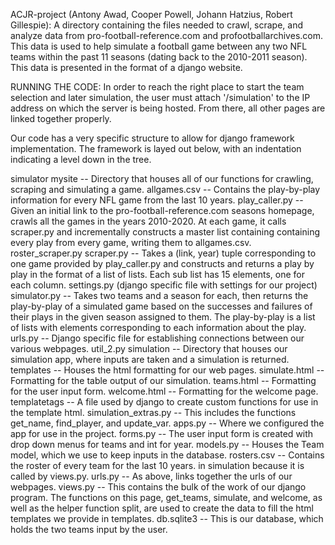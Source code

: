 ACJR-project (Antony Awad, Cooper Powell, Johann Hatzius, Robert Gillespie):
A directory containing the files needed to crawl, scrape, and analyze data from pro-football-reference.com and profootballarchives.com. This data is used to help simulate a football game between any two NFL teams within the past 11 seasons (dating back to the 2010-2011 season). This data is presented in the format of a django website.

RUNNING THE CODE:
In order to reach the right place to start the team selection and later simulation, the user must attach '/simulation' to the IP address on which the server is being hosted. From there, all other pages are linked together properly.

Our code has a very specific structure to allow for django framework implementation. The framework is layed out below, with an indentation indicating a level down in the tree.

simulator
    mysite -- Directory that houses all of our functions for crawling, scraping and simulating a game.
        allgames.csv -- Contains the play-by-play information for every NFL game from the last 10 years.
        play_caller.py -- Given an initial link to the pro-football-reference.com seasons homepage, crawls all the games in the years 2010-2020. At each game, it calls scraper.py and incrementally constructs a master list containing containing every play from every game, writing them to allgames.csv.
        roster_scraper.py
        scraper.py -- Takes a (link, year) tuple corresponding to one game provided by play_caller.py and constructs and returns a play by play in the format of a list of lists. Each sub list has 15 elements, one for each column.
        settings.py (django specific file with settings for our project)
        simulator.py -- Takes two teams and a season for each, then returns the play-by-play of a simulated game based on the successes and failures of their plays in the given season assigned to them. The play-by-play is a list of lists with elements corresponding to each information about the play.
        urls.py -- Django specific file for establishing connections between our various webpages.
        util_2.py
    simulation -- Directory that houses our simulation app, where inputs are taken and a simulation is returned.
        templates -- Houses the html formatting for our web pages.
            simulate.html -- Formatting for the table output of our simulation.
            teams.html -- Formatting for the user input form.
            welcome.html -- Formatting for the welcome page.
        templatetags -- A file used by django to create custom functions for use in the template html.
            simulation_extras.py -- This includes the functions get_name, find_player, and update_var.
        apps.py -- Where we configured the app for use in the project.
        forms.py -- The user input form is created with drop down menus for teams and int for year.
        models.py -- Houses the Team model, which we use to keep inputs in the database.
        rosters.csv -- Contains the roster of every team for the last 10 years. in simulation because it is called by views.py.
        urls.py -- As above, links together the urls of our webpages.
        views.py -- This contains the bulk of the work of our django program. The functions on this page, get_teams, simulate, and welcome, as well as the helper function split, are used to create the data to fill the html templates we provide in templates.
    db.sqlite3 -- This is our database, which holds the two teams input by the user.